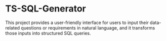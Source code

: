 # TS-SQL-Generator
This project provides a user-friendly interface for users to input their data-related questions or requirements in natural language, and it transforms those inputs into structured SQL queries.
